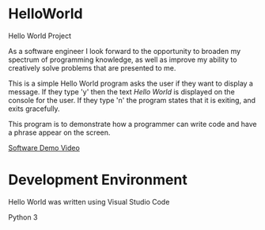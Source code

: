 # HelloWorld
Hello World Project

As a software engineer I look forward to the opportunity to broaden my spectrum of programming knowledge, as well as improve my ability to creatively solve problems that are presented to me. 

This is a simple Hello World program asks the user if they want to display a message. 
If they type 'y' then the text *Hello World*  is displayed on the console for the user.
If they type 'n' the program states that it is exiting, and exits gracefully.

This program is to demonstrate how a programmer can write code and have a phrase appear on the screen. 

[Software Demo Video](https://youtu.be/shfJtKtQLOA)

# Development Environment

Hello World was written using Visual Studio Code

Python 3